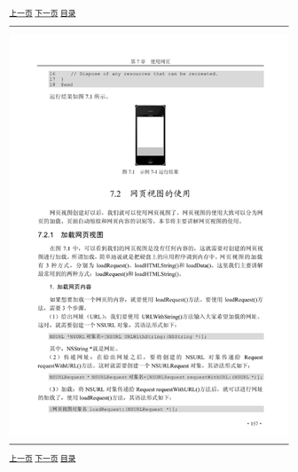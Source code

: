 [上一页](168.md) [下一页](170.md) [目录](../README.md)

***

![169](../images/169.png)

***

[上一页](168.md) [下一页](170.md) [目录](../README.md)